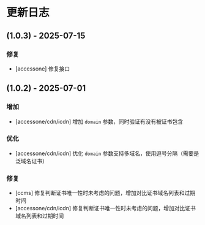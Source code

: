 # 更新日志
## (1.0.3) - 2025-07-15
### 修复
* [accessone] 修复接口

## (1.0.2) - 2025-07-01
### 增加
* [accessone/cdn/icdn] 增加 `domain` 参数，同时验证有没有被证书包含
### 优化
* [accessone/cdn/icdn] 优化 `domain` 参数支持多域名，使用逗号分隔（需要是泛域名证书）
### 修复
* [ccms] 修复判断证书唯一性时未考虑的问题，增加对比证书域名列表和过期时间
* [accessone/cdn/icdn] 修复判断证书唯一性时未考虑的问题，增加对比证书域名列表和过期时间
